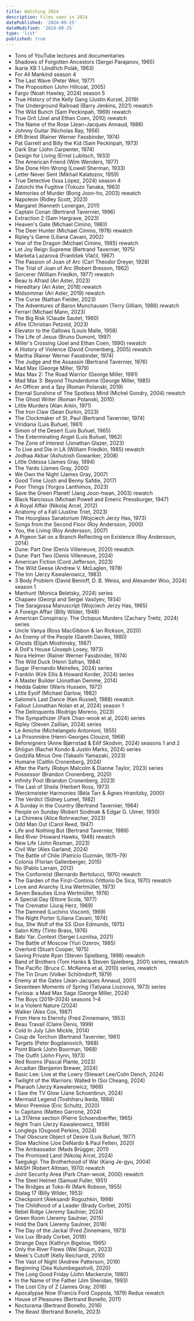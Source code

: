 ```yaml
---
title: Watching 2024
description: Films seen in 2024
datePublished: '2024-09-25'
dateModified: '2024-09-25'
type: 'list'
published: true
---
```


- Tons of YouTube lectures and documentaries
- Shadows of Forgotten Ancestors (Sergei Parajanov, 1965)
- Ikarie XB 1 (Jindřich Polák, 1963)
- For All Mankind season 4
- The Last Wave (Peter Weir, 1977)
- The Proposition (John Hillcoat, 2005)
- Fargo (Noah Hawley, 2024) season 5
- True History of the Kelly Gang (Justin Kurzel, 2019)
- The Underground Railroad (Barry Jenkins, 2021) rewatch
- The Wild Bunch (Sam Peckinpah, 1969) rewatch
- True Grit (Joel and Ethan Coen, 2010) rewatch
- The Name of the Rose (Jean-Jacques Annaud, 1986)
- Johnny Guitar (Nicholas Ray, 1956)
- Effi Briest (Rainer Werner Fassbinder, 1974)
- Pat Garrett and Billy the Kid (Sam Peckinpah, 1973)
- Dark Star (John Carpenter, 1974)
- Design for Living (Ernst Lubitsch, 1933)
- The American Friend (Wim Wenders, 1977)
- She Done Him Wrong (Lowell Sherman, 1933)
- Letter Never Sent (Mikhail Kalatozov, 1959)
- True Detective (Issa López, 2024) season 4
- Zatoichi the Fugitive (Tokuzo Tanaka, 1963)
- Memories of Murder (Bong Joon-ho, 2003) rewatch
- Napoleon (Ridley Scott, 2023)
- Margaret (Kenneth Lonergan, 2011)
- Captain Conan (Bertrand Tavernier, 1996)
- Extraction 2 (Sam Hargrave, 2023)
- Heaven's Gate (Michael Cimino, 1980)
- The Deer Hunter (Michael Cimino, 1978) rewatch
- Ripley's Game (Liliana Cavani, 2002)
- Year of the Dragon (Michael Cimino, 1985) rewatch
- Let Joy Reign Supreme (Bertrand Tavernier, 1975)
- Marketa Lazarová (František Vláčil, 1967)
- The Passion of Joan of Arc (Carl Theodor Dreyer, 1928)
- The Trial of Joan of Arc (Robert Bresson, 1962)
- Sorcerer (William Friedkin, 1977) rewatch
- Beau Is Afraid (Ari Aster, 2023)
- Hereditary (Ari Aster, 2018) rewatch
- Midsommar (Ari Aster, 2019) rewatch
- The Curse (Nathan Fielder, 2023)
- The Adventures of Baron Munchausen (Terry Gilliam, 1988) rewatch
- Ferrari (Michael Mann, 2023)
- The Big Risk (Claude Sautet, 1960)
- Afire (Christian Petzold, 2023)
- Elevator to the Gallows (Louis Malle, 1958)
- The Life of Jesus (Bruno Dumont, 1997)
- Miller's Crossing (Joel and Ethan Coen, 1990) rewatch
- A History of Violence (David Cronenberg, 2005) rewatch
- Martha (Rainer Werner Fassbinder, 1974)
- The Judge and the Assassin (Bertrand Tavernier, 1976)
- Mad Max (George Miller, 1979)
- Max Max 2: The Road Warrior (George Miller, 1981)
- Mad Max 3: Beyond Thunderdome (George Miller, 1985)
- An Officer and a Spy (Roman Polanski, 2019)
- Eternal Sunshine of The Spotless Mind (Michel Gondry, 2004) rewatch
- The Ghost Writer (Roman Polanski, 2010)
- Little Murders (Alan Arkin, 1971)
- The Iron Claw (Sean Durkin, 2023)
- The Clockmaker of St. Paul (Bertrand Tavernier, 1974)
- Viridiana (Luis Buñuel, 1961)
- Simon of the Desert (Luis Buñuel, 1965)
- The Exterminating Angel (Luis Buñuel, 1962)
- The Zone of Interest (Jonathan Glazer, 2023)
- To Live and Die in LA (William Friedkin, 1985) rewatch
- Jodhaa Akbar (Ashutosh Gowariker, 2008)
- Little Odessa (James Gray, 1994)
- The Yards (James Gray, 2000)
- We Own the Night (James Gray, 2007)
- Good Time (Josh and Benny Safdie, 2017)
- Poor Things (Yorgos Lanthimos, 2023)
- Save the Green Planet! (Jang Joon-hwan, 2003) rewatch
- Black Narcissus (Michael Powell and Emeric Pressburger, 1947)
- A Royal Affair (Nikolaj Arcel, 2012)
- Anatomy of a Fall (Justine Triet, 2023)
- The Hourglass Sanatorium (Wojciech Jerzy Has, 1973)
- Songs from the Second Floor (Roy Andersson, 2000)
- You, the Living (Roy Andersson, 2007)
- A Pigeon Sat on a Branch Reflecting on Existence (Roy Andersson, 2014)
- Dune: Part One (Denis Villeneuve, 2020) rewatch
- Dune: Part Two (Denis Villeneuve, 2024)
- American Fiction (Cord Jefferson, 2023)
- The Wild Geese (Andrew V. McLaglen, 1978)
- The Inn (Jerzy Kawalerowicz, 1983)
- 3 Body Problem (David Benioff, D. B. Weiss, and Alexander Woo, 2024) season 1
- Manhunt (Monica Beletsky, 2024) series
- Chapaev (Georgi and Sergei Vasilyev, 1934)
- The Saragossa Manuscript (Wojciech Jerzy Has, 1965)
- A Foreign Affair (Billy Wilder, 1948)
- American Conspiracy: The Octopus Murders (Zachary Treitz, 2024) series
- Uncle Vanya (Ross MacGibbon & Ian Rickson, 2020)
- An Enemy of the People (Gareth Davies, 1980)
- Ghosts (Elijah Moshinsky, 1987)
- A Doll's House (Joseph Losey, 1973)
- Nora Helmer (Rainer Werner Fassbinder, 1974)
- The Wild Duck (Henri Safran, 1984)
- Sugar (Fernando Meirelles, 2024) series
- Franklin (Kirk Ellis & Howard Korder, 2024) series
- A Master Builder (Jonathan Demme, 2014)
- Hedda Gabler (Waris Hussein, 1972)
- Little Eyolf (Michael Darlow, 1982)
- Salome’s Last Dance (Ken Russell, 1988) rewatch
- Fallout (Jonathan Nolan et al, 2024) season 1
- The Delinquents (Rodrigo Moreno, 2023)
- The Sympathizer (Park Chan-wook et al, 2024) series
- Ripley (Steven Zaillian, 2024) series
- Le Amiche (Michelangelo Antonioni, 1955)
- La Prisonnière (Henri-Georges Clouzot, 1968)
- Beforeigners (Anne Bjørnstad & Eilif Skodvin, 2024) seasons 1 and 2
- Shōgun (Rachel Kondo & Justin Marks, 2024) series
- Godzilla Minus One (Takashi Yamazaki, 2023)
- Humane (Caitlin Cronenberg, 2024)
- After the Party (Robyn Malcolm & Dianne Taylor, 2023) series
- Possessor (Brandon Cronenberg, 2020)
- Infinity Pool (Brandon Cronenberg, 2023)
- The Last of Sheila (Herbert Ross, 1973)
- Werckmeister Harmonies (Béla Tarr & Ágnes Hranitzky, 2000)
- The Verdict (Sidney Lumet, 1982)
- A Sunday in the Country (Bertrand Tavernier, 1984)
- People on Sunday (Robert Siodmak & Edgar G. Ulmer, 1930)
- La Chimera (Alice Rohrwacher, 2023)
- Odd Man Out (Carol Reed, 1947)
- Life and Nothing But (Bertrand Tavernier, 1989)
- Red River (Howard Hawks, 1948) rewatch
- New Life (John Rosman, 2023)
- Civil War (Alex Garland, 2024)
- The Battle of Chile (Patricio Guzmán, 1975–79)
- Colonia (Florian Gallenberger, 2015)
- No (Pablo Larrain, 2012)
- The Conformist (Bernardo Bertolucci, 1970) rewatch
- The Garden of the Finzi-Continis (Vittorio De Sica, 1970) rewatch
- Love and Anarchy (Lina Wertmüller, 1973)
- Seven Beauties (Lina Wertmüller, 1976)
- A Special Day (Ettore Scola, 1977)
- The Cremator (Juraj Herz, 1969)
- The Damned (Luchino Visconti, 1969)
- The Night Porter (Liliana Cavani, 1974)
- Ilsa, She Wolf of the SS (Don Edmunds, 1975)
- Salon Kitty (Tinto Brass, 1976)
- Babi Yar. Context (Sergei Loznitsa, 2021)
- The Battle of Moscow (Yuri Ozerov, 1985)
- Overlord (Stuart Cooper, 1975)
- Saving Private Ryan (Steven Spielberg, 1998) rewatch
- Band of Brothers (Tom Hanks & Steven Spielberg, 2001) series, rewatch
- The Pacific (Bruce C. McKenna et al, 2010) series, rewatch
- The Tin Drum (Volker Schlöndorff, 1979)
- Enemy at the Gates (Jean-Jacques Annaud, 2001)
- Seventeen Moments of Spring (Tatyana Lioznova, 1973) series
- Furiosa: a Mad Max Saga (George Miller, 2024)
- The Boys (2019–2024) seasons 1–4
- In a Violent Nature (2024)
- Walker (Alex Cox, 1987)
- From Here to Eternity (Fred Zinnemann, 1953)
- Beau Travail (Claire Denis, 1999)
- Cold In July (Jim Mickle, 2014)
- Coup de Torchon (Bertrand Tavernier, 1981)
- Targets (Peter Bogdanovich, 1968)
- Point Blank (John Boorman, 1968)
- The Outfit (John Flynn, 1973)
- Red Rooms (Pascal Plante, 2023)
- Arcadian (Benjamin Brewer, 2024)
- Basic Lee: Live at the Lowry (Stewart Lee/Colin Dench, 2024)
- Twilight of the Warriors: Walled In (Soi Cheang, 2024)
- Pharaoh (Jerzy Kawalerowicz, 1966)
- I Saw the TV Glow (Jane Schoenbrun, 2024)
- Mermaid Legend (Toshiharu Ikeda, 1984)
- Minor Premise (Eric Schultz, 2020)
- Io Capitano (Matteo Garrone, 2024)
- La 317ème section (Pierre Schoendoerffer, 1965)
- Night Train (Jerzy Kawalerowicz, 1959)
- Longlegs (Osgood Perkins, 2024)
- That Obscure Object of Desire (Luis Buñuel, 1977)
- Slow Machine (Joe DeNardo & Paul Felten, 2020)
- The Ambassador (Mads Brügger, 2011)
- The Promised Land (Nikolaj Arcel, 2024)
- Taegukgi: The Brotherhood of War (Kang Je-gyu, 2004)
- MASH (Robert Altman, 1970) rewatch
- Joint Security Area (Park Chan-wook, 2000) rewatch
- The Steel Helmet (Samuel Fuller, 1951)
- The Bridges at Toko-Ri (Mark Robson, 1955)
- Stalag 17 (Billy Wilder, 1953)
- Checkpoint (Aleksandr Rogozhkin, 1998)
- The Childhood of a Leader (Brady Corbet, 2015)
- Rebel Ridge (Jeremy Saulnier, 2024)
- Green Room (Jeremy Saulnier, 2015)
- Hold the Dark (Jeremy Saulnier, 2018)
- The Day of the Jackal (Fred Zinnemann, 1973)
- Vox Lux (Brady Corbet, 2018)
- Strange Days (Kathryn Bigelow, 1995)
- Only the River Flows (Wei Shujun, 2023)
- Meek's Cutoff (Kelly Reichardt, 2010)
- The Vast of Night (Andrew Patterson, 2019)
- Beginning (Déa Kulumbegashvili, 2020)
- The Long Good Friday (John Mackenzie, 1980)
- In the Name of the Father (Jim Sheridan, 1993)
- The Lost City of Z (James Gray, 2016)
- Apocalypse Now (Francis Ford Coppola, 1979) Redux rewatch
- House of Pleasures (Bertrand Bonello, 2011)
- Nocturama (Bertrand Bonello, 2016)
- The Beast (Bertrand Bonello, 2023)
